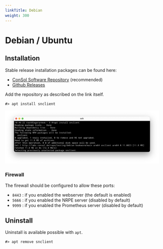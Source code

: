 ```yaml
---
linkTitle: Debian
weight: 300
---
```


# Debian / Ubuntu

## Installation

Stable release installation packages can be found here:

- [ConSol Software Repository](https://labs.consol.de/repo/stable/) (recommended)
- [Github Releases](https://github.com/ConSol-Monitoring/snclient/releases)

Add the repository as described on the link itself.

    #> apt install snclient

![apt install snclient](apt.png "apt install snclient")

### Firewall

The firewall should be configured to allow these ports:

- `8443` : if you enabled the webserver (the default is enabled)
- `5666` : if you enabled the NRPE server (disabled by default)
- `9999` : if you enabled the Prometheus server (disabled by default)

## Uninstall

Uninstall is available possible with `apt`.

    #> apt remove snclient
